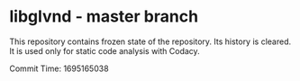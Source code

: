 # libglvnd - master branch

This repository contains frozen state of the repository.
Its history is cleared. It is used only for static code
analysis with Codacy.

Commit Time: 1695165038